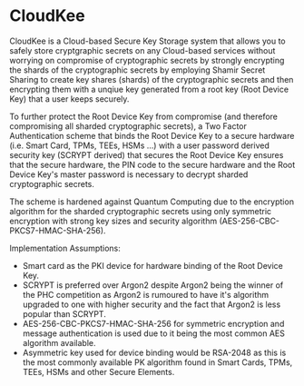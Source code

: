 # CloudKee
CloudKee is a Cloud-based Secure Key Storage system that allows you to safely store cryptgraphic secrets on any Cloud-based services 
without worrying on compromise of cryptographic secrets by strongly encrypting the shards of the cryptographic secrets by employing 
Shamir Secret Sharing to create key shares (shards) of the cryptographic secrets and then encrypting them with a unqiue key generated 
from a root key (Root Device Key) that a user keeps securely.

To further protect the Root Device Key from compromise (and therefore compromising all sharded cryptographic secrets), a Two Factor 
Authentication scheme that binds the Root Device Key to a secure hardware (i.e. Smart Card, TPMs, TEEs, HSMs ...) with a user password 
derived security key (SCRYPT derived) that secures the Root Device Key ensures that the secure hardware, the PIN code to the secure 
hardware and the Root Device Key's master password is necessary to decrypt sharded cryptographic secrets.

The scheme is hardened against Quantum Computing due to the encryption algorithm for the sharded cryptographic secrets using only 
symmetric encryption with strong key sizes and security algorithm (AES-256-CBC-PKCS7-HMAC-SHA-256).

Implementation Assumptions:
* Smart card as the PKI device for hardware binding of the Root Device Key.
* SCRYPT is preferred over Argon2 despite Argon2 being the winner of the PHC competition as Argon2 is rumoured to have it's algorithm upgraded to one with higher security and the fact that Argon2 is less popular than SCRYPT.
* AES-256-CBC-PKCS7-HMAC-SHA-256 for symmetric encryption and message authentication is used due to it being the most common AES algorithm available.
* Asymmetric key used for device binding would be RSA-2048 as this is the most commonly available PK algorithm found in Smart Cards, TPMs, TEEs, HSMs and other Secure Elements.
